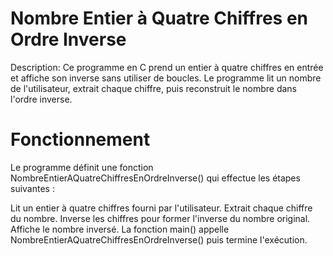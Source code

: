 # Nombre Entier à Quatre Chiffres en Ordre Inverse
Description: 
Ce programme en C prend un entier à quatre chiffres en entrée et affiche son inverse sans utiliser de boucles. Le programme lit un nombre de l'utilisateur, extrait chaque chiffre, puis reconstruit le nombre dans l'ordre inverse.

# Fonctionnement
Le programme définit une fonction NombreEntierAQuatreChiffresEnOrdreInverse() qui effectue les étapes suivantes :

Lit un entier à quatre chiffres fourni par l'utilisateur.
Extrait chaque chiffre du nombre.
Inverse les chiffres pour former l'inverse du nombre original.
Affiche le nombre inversé.
La fonction main() appelle NombreEntierAQuatreChiffresEnOrdreInverse() puis termine l'exécution.

